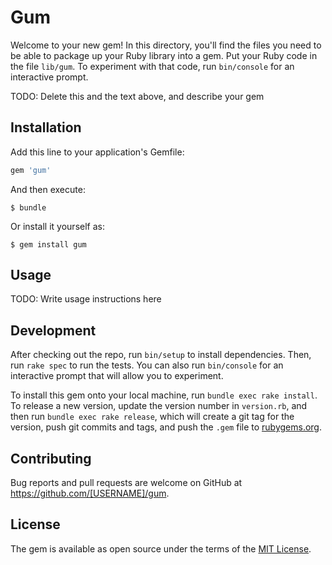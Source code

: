 # Gum

Welcome to your new gem! In this directory, you'll find the files you need to be able to package up your Ruby library into a gem. Put your Ruby code in the file `lib/gum`. To experiment with that code, run `bin/console` for an interactive prompt.

TODO: Delete this and the text above, and describe your gem

## Installation

Add this line to your application's Gemfile:

```ruby
gem 'gum'
```

And then execute:

    $ bundle

Or install it yourself as:

    $ gem install gum

## Usage

TODO: Write usage instructions here

## Development

After checking out the repo, run `bin/setup` to install dependencies. Then, run `rake spec` to run the tests. You can also run `bin/console` for an interactive prompt that will allow you to experiment.

To install this gem onto your local machine, run `bundle exec rake install`. To release a new version, update the version number in `version.rb`, and then run `bundle exec rake release`, which will create a git tag for the version, push git commits and tags, and push the `.gem` file to [rubygems.org](https://rubygems.org).

## Contributing

Bug reports and pull requests are welcome on GitHub at https://github.com/[USERNAME]/gum.


## License

The gem is available as open source under the terms of the [MIT License](http://opensource.org/licenses/MIT).

